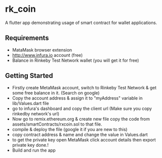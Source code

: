 # rk_coin

A flutter app demonstrating usage of smart contract for wallet applications.

## Requirements
- MataMask browser extension
- http://www.infura.io account (free)
- Balance in Rinkeby Test Network wallet (you will get it for free)

## Getting Started
- Firstly create MetaMask account, switch to Rinkeby Test Network & get some free balance in it. (Search on google)
- Copy the account address & assign it to "myAddress" variable in lib/Values.dart file
- go to infura's dashboard and copy the client url (Make sure you copy rinkedby network's url)
- Now go to remix.ethereum.org & create new file copy the code from assets/smartContracts/rxcoin.sol to that file.
- compile & deploy the file (google it if you are new to this)
- copy contract address & name and change the value in Values.dart
- to get the private key open MetaMask click account details then export private key done.!
- Build and run the app
